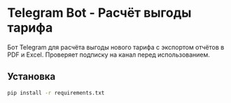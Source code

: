 # Telegram Bot - Расчёт выгоды тарифа

Бот Telegram для расчёта выгоды нового тарифа с экспортом отчётов в PDF и Excel. Проверяет подписку на канал перед использованием.

## Установка

```bash
pip install -r requirements.txt

